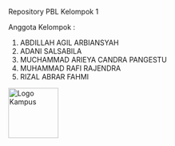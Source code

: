 Repository PBL Kelompok 1

Anggota Kelompok :
1. ABDILLAH AGIL ARBIANSYAH
2. ADANI SALSABILA
3. MUCHAMMAD ARIEYA CANDRA PANGESTU
4. MUHAMMAD RAFI RAJENDRA
5. RIZAL ABRAR FAHMI

<img src="assets\img\polinema.png" alt="Logo Kampus" width="100">